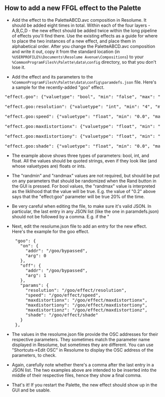 ## How to add a new FFGL effect to the Palette

- Add the effect to the PaletteABCD.avc composition in Resolume.  It should be added eight times in total.  Within each of the four layers - A,B,C,D - the new effect should be added twice within the long pipeline of effects you'll find there.  Use the existing effects as a guide for where to place the two instances of a new effect, and place them in alphabetical order.  After you change the PaletteABCD.avc composition and write it out, copy it from the standard location (in
  `%USERPROFILE%\Documents\Resolume Avenue\Compositions`) to your `%CommonProgramFiles%\Palette\data\config` directory, so that you don't lose it.

- Add the effect and its parameters to the `%CommonProgramFiles%\Palette\data\config\paramdefs.json` file.  Here's a sample for the recently-added "goo" effect.
<pre>
"effect.goo": {"valuetype": "bool", "min": "false", "max": "true", "randmax": "0.2", "init": "false", "comment": "#" },

"effect.goo:resolution": {"valuetype": "int", "min": "4", "max": "128", "randmin":"4", "randmax":"32", "init": "16", "comment": "#" },

"effect.goo:speed": {"valuetype": "float", "min": "0.0", "max": "1.0", "randmin":"0.0", "randmax":"0.25", "init": "0.15", "comment": "#" },

"effect.goo:maxdistortionx": {"valuetype": "float", "min": "0.0", "max": "1.0", "randmin":"0.0", "randmax":"1.0", "init": "1.0", "comment": "#" },

"effect.goo:maxdistortiony": {"valuetype": "float", "min": "0.0", "max": "1.0", "randmin":"0.0", "randmax":"1.0", "init": "1.0", "comment": "#" },

"effect.goo:shade": {"valuetype": "float", "min": "0.0", "max": "1.0", "randmin":"0.0", "randmax":"1.0", "init": "1.0", "comment": "#" },
</pre>

- The example above shows three types of parameters: bool, int, and float.
All the values should be quoted strings, even if they look like (and whose valuetypes are) floats or ints.

- The "randmin" and "randmax" values are not required, but should be put on any parameters that should be randomized when the Rand button in the GUI is pressed.
For bool values, the "randmax" value is interpreted as the liklihood that the value will be true.  E.g. the value of "0.2" above says that the "effect:goo" parameter will be true 20% of the time.

- Be very careful when editing the file, to make sure it's valid JSON.
In particular, the last entry in any JSON list (like the one in paramdefs.json) should not be followed by a comma.  E.g. if the "

- Next, edit the resolume.json file to add an entry for the new effect.  Here's the example for the goo effect.
<pre>
    "goo": {
      "on": {
        "addr": "/goo/bypassed",
        "arg": 0
      },
      "off": {
        "addr": "/goo/bypassed",
        "arg": 1
      },
      "params": {
        "resolution": "/goo/effect/resolution",
        "speed": "/goo/effect/speed",
        "maxdistortionx": "/goo/effect/maxdistortionx",
        "maxdistortiony": "/goo/effect/maxdistortiony",
        "maxdistortionz": "/goo/effect/maxdistortionz",
        "shade": "/goo/effect/shade"
      }
    },
</pre>
- The values in the resolume.json file provide the OSC addresses for their respective parameters.  They sometimes match the parameter name displayed in Resolume, but sometimes they are different.  You can use "Shortcuts->Edit OSC" in Resolume to display the OSC address of the parameters, to check.

- Again, carefully note whether there's a comma after the last entry in a JSON list. The two examples above are intended to be inserted into the middle of their respective files, hence they show a final comma.

- That's it!  If you restart the Palette, the new effect should show up in the GUI and be usable.
